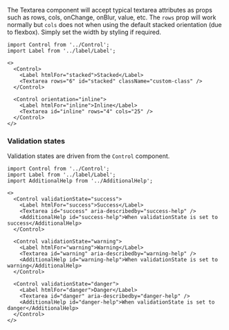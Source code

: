 The Textarea component will accept typical textarea attributes as props such as rows, cols, onChange, onBlur, value, etc.
The `rows` prop will work normally but `cols` does not when using the default stacked orientation (due to flexbox). Simply set the width by styling if required.

```
import Control from '../Control';
import Label from '../label/Label';

<>
  <Control>
    <Label htmlFor="stacked">Stacked</Label>
    <Textarea rows="6" id="stacked" className="custom-class" />
  </Control>

  <Control orientation="inline">
    <Label htmlFor="inline">Inline</Label>
    <Textarea id="inline" rows="4" cols="25" />
  </Control>
</>
```

### Validation states

Validation states are driven from the `Control` component.

```
import Control from '../Control';
import Label from '../label/Label';
import AdditionalHelp from '../AdditionalHelp';

<>
  <Control validationState="success">
    <Label htmlFor="success">Success</Label>
    <Textarea id="success" aria-describedby="success-help" />
    <AdditionalHelp id="success-help">When validationState is set to success</AdditionalHelp>
  </Control>

  <Control validationState="warning">
    <Label htmlFor="warning">Warning</Label>
    <Textarea id="warning" aria-describedby="warning-help" />
    <AdditionalHelp id="warning-help">When validationState is set to warning</AdditionalHelp>
  </Control>

  <Control validationState="danger">
    <Label htmlFor="danger">Danger</Label>
    <Textarea id="danger" aria-describedby="danger-help" />
    <AdditionalHelp id="danger-help">When validationState is set to danger</AdditionalHelp>
  </Control>
</>
```
